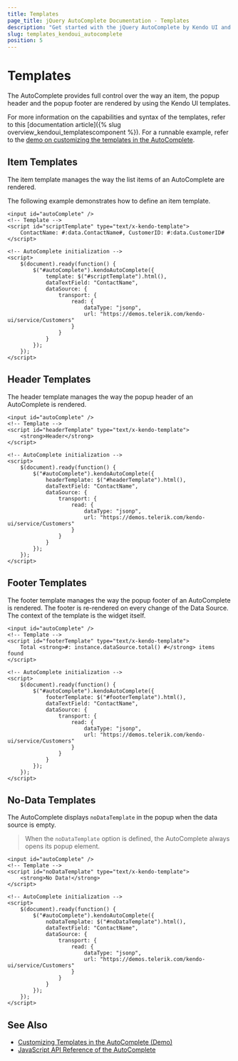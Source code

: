 ```yaml
---
title: Templates
page_title: jQuery AutoComplete Documentation - Templates
description: "Get started with the jQuery AutoComplete by Kendo UI and use the item, header, footer, and no-data templates to organize its data."
slug: templates_kendoui_autocomplete
position: 5
---
```


# Templates

The AutoComplete provides full control over the way an item, the popup header and the popup footer are rendered by using the Kendo UI templates.

For more information on the capabilities and syntax of the templates, refer to this [documentation article]({% slug overview_kendoui_templatescomponent %}). For a runnable example, refer to the [demo on customizing the templates in the AutoComplete](https://demos.telerik.com/kendo-ui/autocomplete/template).

## Item Templates

The item template manages the way the list items of an AutoComplete are rendered.

The following example demonstrates how to define an item template.

    <input id="autoComplete" />
    <!-- Template -->
    <script id="scriptTemplate" type="text/x-kendo-template">
        ContactName: #:data.ContactName#, CustomerID: #:data.CustomerID#
    </script>

    <!-- AutoComplete initialization -->
    <script>
        $(document).ready(function() {
            $("#autoComplete").kendoAutoComplete({
                template: $("#scriptTemplate").html(),
                dataTextField: "ContactName",
                dataSource: {
                    transport: {
                        read: {
                            dataType: "jsonp",
                            url: "https://demos.telerik.com/kendo-ui/service/Customers"
                        }
                    }
                }
            });
        });
    </script>

## Header Templates

The header template manages the way the popup header of an AutoComplete is rendered.

    <input id="autoComplete" />
    <!-- Template -->
    <script id="headerTemplate" type="text/x-kendo-template">
        <strong>Header</strong>
    </script>

    <!-- AutoComplete initialization -->
    <script>
        $(document).ready(function() {
            $("#autoComplete").kendoAutoComplete({
                headerTemplate: $("#headerTemplate").html(),
                dataTextField: "ContactName",
                dataSource: {
                    transport: {
                        read: {
                            dataType: "jsonp",
                            url: "https://demos.telerik.com/kendo-ui/service/Customers"
                        }
                    }
                }
            });
        });
    </script>

## Footer Templates

The footer template manages the way the popup footer of an AutoComplete is rendered. The footer is re-rendered on every change of the Data Source. The context of the template is the widget itself.

    <input id="autoComplete" />
    <!-- Template -->
    <script id="footerTemplate" type="text/x-kendo-template">
        Total <strong>#: instance.dataSource.total() #</strong> items found
    </script>

    <!-- AutoComplete initialization -->
    <script>
        $(document).ready(function() {
            $("#autoComplete").kendoAutoComplete({
                footerTemplate: $("#footerTemplate").html(),
                dataTextField: "ContactName",
                dataSource: {
                    transport: {
                        read: {
                            dataType: "jsonp",
                            url: "https://demos.telerik.com/kendo-ui/service/Customers"
                        }
                    }
                }
            });
        });
    </script>

## No-Data Templates

The AutoComplete displays `noDataTemplate` in the popup when the data source is empty.

> When the `noDataTemplate` option is defined, the AutoComplete always opens its popup element.

    <input id="autoComplete" />
    <!-- Template -->
    <script id="noDataTemplate" type="text/x-kendo-template">
        <strong>No Data!</strong>
    </script>

    <!-- AutoComplete initialization -->
    <script>
        $(document).ready(function() {
            $("#autoComplete").kendoAutoComplete({
                noDataTemplate: $("#noDataTemplate").html(),
                dataTextField: "ContactName",
                dataSource: {
                    transport: {
                        read: {
                            dataType: "jsonp",
                            url: "https://demos.telerik.com/kendo-ui/service/Customers"
                        }
                    }
                }
            });
        });
    </script>

## See Also

* [Customizing Templates in the AutoComplete (Demo)](https://demos.telerik.com/kendo-ui/autocomplete/template)
* [JavaScript API Reference of the AutoComplete](/api/javascript/ui/autocomplete)
